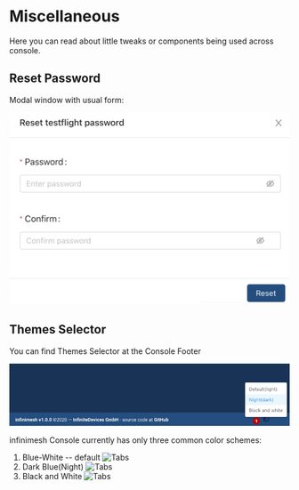 # Miscellaneous

Here you can read about little tweaks or components being used across console.

## Reset Password

Modal window with usual form:

![Tabs](Images/miscellaneous/reset-password.jpg?raw=true)

## Themes Selector

You can find Themes Selector at the Console Footer

![Tabs](Images/miscellaneous/themes-selector.jpg?raw=true)

infinimesh Console currently has only three common color schemes:

1. Blue-White -- default
    ![Tabs](Images/miscellaneous/default.jpg?raw=true)
2. Dark Blue(Night)
    ![Tabs](Images/miscellaneous/night.jpg?raw=true)
3. Black and White
    ![Tabs](Images/miscellaneous/black-and-white.jpg?raw=true)